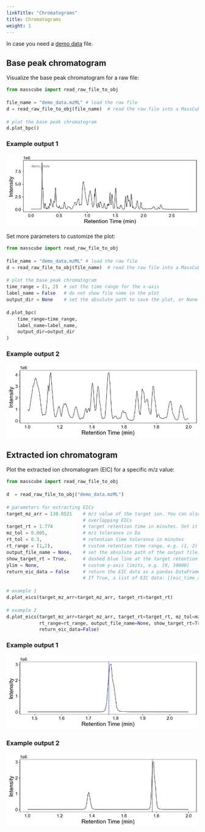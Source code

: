 ```yaml
---
linkTitle: "Chromatograms"
title: Chromatograms
weight: 1
---
```


In case you need a [demo data](https://github.com/huaxuyu/masscubedocs/blob/main/static/raw_files/demo_data.mzML) file.

## Base peak chromatogram

Visualize the base peak chromatogram for a raw file:

```python
from masscube import read_raw_file_to_obj

file_name = "demo_data.mzML" # load the raw file
d = read_raw_file_to_obj(file_name)  # read the raw file into a MassCube object

# plot the base peak chromatogram
d.plot_bpc()
```

### Example output 1

![Base peak chromatogram plot](plots/bpc.png)

Set more parameters to customize the plot:

```python
from masscube import read_raw_file_to_obj

file_name = "demo_data.mzML" # load the raw file
d = read_raw_file_to_obj(file_name)  # read the raw file into a MassCube object

# plot the base peak chromatogram
time_range = (1, 2)  # set the time range for the x-axis
label_name = False   # do not show file name in the plot
output_dir = None    # set the absolute path to save the plot, or None to show it

d.plot_bpc(
    time_range=time_range,
    label_name=label_name,
    output_dir=output_dir
)
```

### Example output 2

![Base peak chromatogram plot](plots/bpc_part.png)

## Extracted ion chromatogram

Plot the extracted ion chromatogram (EIC) for a specific m/z value:

```python
from masscube import read_raw_file_to_obj

d  = read_raw_file_to_obj("demo_data.mzML")

# parameters for extracting EICs
target_mz_arr = 138.0521    # m/z value of the target ion. You can also make a list of m/z values, e.g. [138.0521, 150.1234] for
                            # overlapping EICs
target_rt = 1.774           # target retention time in minutes. Set it to None to plot the whole retention time range
mz_tol = 0.005,             # m/z tolerance in Da
rt_tol = 0.3,               # retention time tolerance in minutes
rt_range = (1,2),           # custom retention time range, e.g. (1, 2) to plot EICs in the range of 1 to 2 minutes
output_file_name = None,    # set the absolute path of the output file, or None to show the plot
show_target_rt = True,      # dashed blue line at the target retention time
ylim = None,                # custom y-axis limits, e.g. [0, 10000]
return_eic_data = False     # return the EIC data as a pandas DataFrame
                            # If True, a list of EIC data: [[eic_time_arr, eic_signals, eic_scan_idx], ...] will be returned

# example 1
d.plot_eics(target_mz_arr=target_mz_arr, target_rt=target_rt)

# example 2
d.plot_eics(target_mz_arr=target_mz_arr, target_rt=target_rt, mz_tol=mz_tol, rt_tol=rt_tol,
            rt_range=rt_range, output_file_name=None, show_target_rt=True, ylim=None,
            return_eic_data=False)
```

### Example output 1

![Extracted ion chromatogram plot](plots/eic_1.png)

### Example output 2

![Extracted ion chromatogram plot](plots/eic_2.png)
